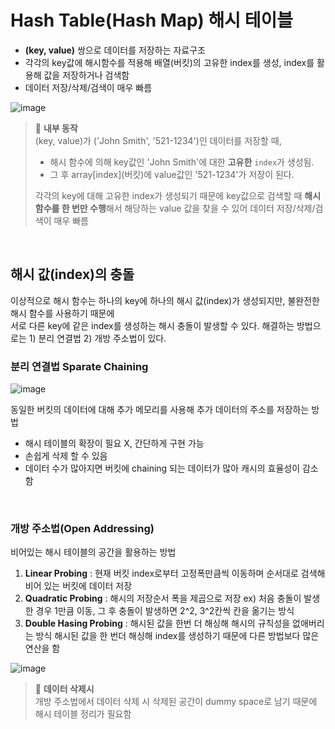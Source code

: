 # Hash Table(Hash Map) 해시 테이블
- **(key, value)** 쌍으로 데이터를 저장하는 자료구조
- 각각의 key값에 해시함수를 적용해 배열(버킷)의 고유한 index를 생성,
index를 활용해 값을 저장하거나 검색함
- 데이터 저장/삭제/검색이 매우 빠름

![image](https://user-images.githubusercontent.com/44824456/167544596-f57e7ce3-fff8-4de6-aa8f-8e6f22ff685e.png)

> 📌 **내부 동작**    
> (key, value)가 ('John Smith', '521-1234')인 데이터를 저장할 때, 
>     
> - 해시 함수에 의해 key값인 'John Smith'에 대한 **고유한** `index`가 생성됨.    
> - 그 후 array\[index\](버킷)에 value값인 '521-1234'가 저장이 된다.    
> 
> 각각의 key에 대해 고유한 index가 생성되기 때문에 key값으로 검색할 때 **해시 함수를 한 번만 수행**해서 
> 해당하는 value 값을 찾을 수 있어 데이터 저장/삭제/검색이 매우 빠름

<br />

## 해시 값(index)의 충돌
이상적으로 해시 함수는 하나의 key에 하나의 해시 값(index)가 생성되지만, 불완전한 해시 함수를 사용하기 때문에    
서로 다른 key에 같은 index를 생성하는 해시 충돌이 발생할 수 있다. 해결하는 방법으로는 1) 분리 연결법 2) 개방 주소법이 있다.


### 분리 연결법 Sparate Chaining

![image](https://user-images.githubusercontent.com/44824456/167545908-1e163c48-b496-4e64-b1a7-5e23d9001231.png)


동일한 버킷의 데이터에 대해 추가 메모리를 사용해 추가 데이터의 주소를 저장하는 방법
- 해시 테이블의 확장이 필요 X, 간단하게 구현 가능
- 손쉽게 삭제 할 수 있음
- 데이터 수가 많아지면 버킷에 chaining 되는 데이터가 많아 캐시의 효율성이 감소함

<br />

### 개방 주소법(Open Addressing)
비어있는 해시 테이블의 공간을 활용하는 방법

1. **Linear Probing** : 현재 버킷 index로부터 고정폭만큼씩 이동하며 순서대로 검색해 비어 있는 버킷에 데이터 저장
2. **Quadratic Probing** : 해시의 저장순서 폭을 제곱으로 저장 
    ex) 처음 충돌이 발생한 경우 1만큼 이동, 그 후 충돌이 발생하면 2^2, 3^2칸씩 칸을 옮기는 방식
3. **Double Hasing Probing** : 해시된 값을 한번 더 해싱해 해시의 규칙성을 없애버리는 방식
    해시된 값을 한 번더 해싱해 index를 생성하기 때문에 다른 방법보다 많은 연산을 함


![image](https://user-images.githubusercontent.com/44824456/167546258-e480fb36-4a09-4e58-af7d-f5bdca7b31f8.png)


> 📌 **데이터 삭제시**      
> 개방 주소법에서 데이터 삭제 시 삭제된 공간이 dummy space로 남기 때문에 해시 테이블 정리가 필요함
